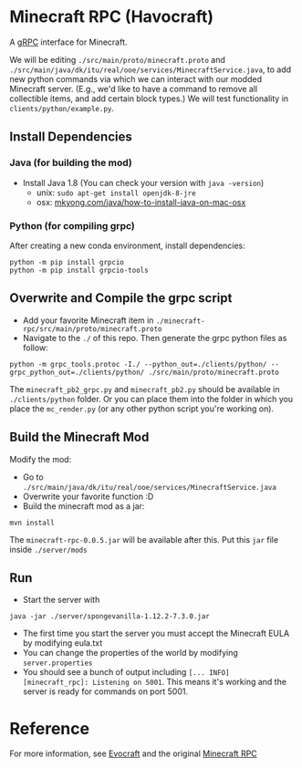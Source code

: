 



# Minecraft RPC (Havocraft)
A [gRPC](https://grpc.io) interface for Minecraft. 

We will be editing `./src/main/proto/minecraft.proto` and `./src/main/java/dk/itu/real/ooe/services/MinecraftService.java`, to add new python commands via which we can interact with our modded Minecraft server. (E.g., we'd like to have a command to remove all collectible items, and add certain block types.) We will test functionality in `clients/python/example.py`.


## Install Dependencies

### Java (for building the mod)
* Install Java 1.8 (You can check your version with `java -version`)
  * unix: `sudo apt-get install openjdk-8-jre`
  * osx: [mkyong.com/java/how-to-install-java-on-mac-osx](https://mkyong.com/java/how-to-install-java-on-mac-osx/)  

### Python (for compiling grpc)
After creating a new conda environment, install dependencies:
```
python -m pip install grpcio
python -m pip install grpcio-tools
```

## Overwrite and Compile the grpc script
* Add your favorite Minecraft item in `./minecraft-rpc/src/main/proto/minecraft.proto`
* Navigate to the `./` of this repo. Then generate the grpc python files as follow:
```
python -m grpc_tools.protoc -I./ --python_out=./clients/python/ --grpc_python_out=./clients/python/ ./src/main/proto/minecraft.proto
```
The `minecraft_pb2_grpc.py` and `minecraft_pb2.py` should be available in `./clients/python` folder. Or you can place them into the folder in which you place the `mc_render.py` (or any other python script you're working on).

## Build the Minecraft Mod
Modify the mod:
* Go to `./src/main/java/dk/itu/real/ooe/services/MinecraftService.java`
* Overwrite your favorite function :D
* Build the minecraft mod as a jar:
```
mvn install
```
The `minecraft-rpc-0.0.5.jar` will be available after this. Put this `jar` file inside `./server/mods`

## Run 
* Start the server with 
```
java -jar ./server/spongevanilla-1.12.2-7.3.0.jar
```
* The first time you start the server you must accept the Minecraft EULA by modifying eula.txt
* You can change the properties of the world by modifying `server.properties`
* You should see a bunch of output including `[... INFO] [minecraft_rpc]: Listening on 5001`. 
This means it's working and the server is ready for commands on port 5001.

# Reference 
For more information, see [Evocraft](https://github.com/real-itu/Evocraft-py) and the original [Minecraft RPC](https://github.com/real-itu/minecraft-rpc)